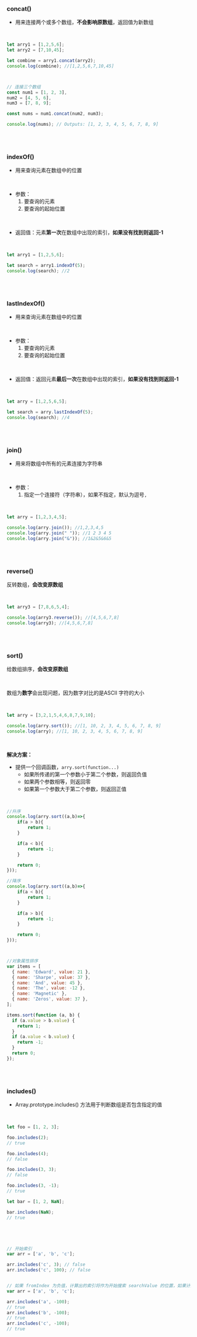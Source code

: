 ### concat()

- 用来连接两个或多个数组，**不会影响原数组**，返回值为新数组

<br>


```javascript
let arry1 = [1,2,5,6];
let arry2 = [7,10,45];

let combine = arry1.concat(arry2);
console.log(combine); //[1,2,5,6,7,10,45]



// 连接三个数组
const num1 = [1, 2, 3],
num2 = [4, 5, 6],
num3 = [7, 8, 9];

const nums = num1.concat(num2, num3);

console.log(nums); // Outputs: [1, 2, 3, 4, 5, 6, 7, 8, 9]
```


<br>

<br>


### indexOf()

- 用来查询元素在数组中的位置

<br>


- 参数：
    1. 要查询的元素
    2. 要查询的起始位置


<br>

- 返回值：元素**第一次**在数组中出现的索引，**如果没有找到则返回-1**


<br>

```javascript
let arry1 = [1,2,5,6];

let search = arry1.indexOf(5);
console.log(search); //2
```


<br>

<br>


### lastIndexOf()

- 用来查询元素在数组中的位置

<br>

- 参数：
    1. 要查询的元素
    2. 要查询的起始位置

<br>

- 返回值：返回元素**最后一次**在数组中出现的索引，**如果没有找到则返回-1**

<br>

```javascript
let arry = [1,2,5,6,5];

let search = arry.lastIndexOf(5);
console.log(search); //4
```


<br>

<br>

### join()

- 用来将数组中所有的元素连接为字符串

<br>

- 参数：
    1. 指定一个连接符（字符串），如果不指定，默认为逗号```,```


<br>

```javascript
let arry = [1,2,3,4,5];

console.log(arry.join()); //1,2,3,4,5
console.log(arry.join(" ")); //1 2 3 4 5
console.log(arry.join("&")); //1&2&5&6&5
```

<br>

<br>

### reverse()

反转数组，**会改变原数组**

<br>

```javascript
let arry3 = [7,8,6,5,4];

console.log(arry3.reverse()); //[4,5,6,7,8]
console.log(arry3); //[4,5,6,7,8]
```

<br>

<br>

### sort()

给数组排序，**会改变原数组**

<br>

数组为**数字**会出现问题，因为数字对比的是ASCII 字符的大小

<br>

```javascript
let arry = [3,2,1,5,4,6,8,7,9,10];

console.log(arry.sort()); //[1, 10, 2, 3, 4, 5, 6, 7, 8, 9]
console.log(arry); //[1, 10, 2, 3, 4, 5, 6, 7, 8, 9]
```

<br>

**解决方案：**

- 提供一个回调函数，```arry.sort(function...)```
  - 如果所传递的第一个参数小于第二个参数，则返回负值
  - 如果两个参数相等，则返回零
  - 如果第一个参数大于第二个参数，则返回正值

<br>

```javascript
//升序
console.log(arry.sort((a,b)=>{
    if(a > b){
        return 1;
    }

    if(a < b){
        return -1;
    }

    return 0;
})); 

//降序
console.log(arry.sort((a,b)=>{
    if(a < b){
        return 1;
    }

    if(a > b){
        return -1;
    }

    return 0;
})); 



//对象属性排序
var items = [
  { name: 'Edward', value: 21 },
  { name: 'Sharpe', value: 37 },
  { name: 'And', value: 45 },
  { name: 'The', value: -12 },
  { name: 'Magnetic' },
  { name: 'Zeros', value: 37 },
];

items.sort(function (a, b) {
  if (a.value > b.value) {
    return 1;
  }
  if (a.value < b.value) {
    return -1;
  }
  return 0;
});
```


<br>

<br>


### includes()

- Array.prototype.includes() 方法用于判断数组是否包含指定的值

<br>

```javascript
let foo = [1, 2, 3];

foo.includes(2);
// true

foo.includes(4);
// false

foo.includes(3, 3);
// false

foo.includes(3, -1);
// true

let bar = [1, 2, NaN];

bar.includes(NaN);
// true





// 开始索引
var arr = ['a', 'b', 'c'];

arr.includes('c', 3); // false
arr.includes('c', 100); // false


// 如果 fromIndex 为负值，计算出的索引将作为开始搜索 searchValue 的位置，如果计算出的索引小于 0，则整个数组都会被搜索
var arr = ['a', 'b', 'c'];

arr.includes('a', -100);
// true
arr.includes('b', -100);
// true
arr.includes('c', -100);
// true
```

